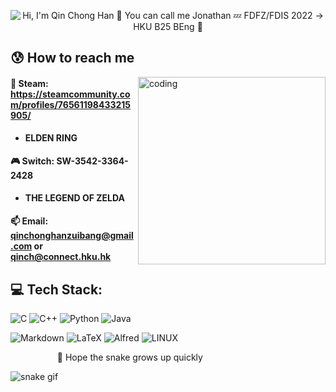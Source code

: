 <p align="center">
  <img src="https://github.com/qinchonghanzuibang/qinchonghanzuibang/raw/main/assets/hello.gif" alt="Hi, I'm Qin Chong Han 👋 You can call me Jonathan 💤 FDFZ/FDIS 2022 → HKU B25 BEng 🚀">
</p>
<!--

<h1 align="center">Hi, I'm Jonathan👋</h1>
<h3 align="center">FDFZ/FDIS 2022 → HKU B25 BEng</h3>
-->

## 😰 How to reach me
<img align="right" alt="coding" width="300" src="https://mir-s3-cdn-cf.behance.net/project_modules/max_1200/06f21a161921919.63cd7887d0a70.gif">

#### 🔞 Steam: **https://steamcommunity.com/profiles/76561198433215905/**
- **ELDEN RING**
#### 🎮 Switch: **SW-3542-3364-2428**

- **THE LEGEND OF ZELDA**
#### 📫 Email: **qinchonghanzuibang@gmail.com or qinch@connect.hku.hk**

## 💻 Tech Stack:
![C](https://img.shields.io/badge/c-%2300599C.svg?style=for-the-badge&logo=c&logoColor=white) ![C++](https://img.shields.io/badge/c++-%2300599C.svg?style=for-the-badge&logo=c%2B%2B&logoColor=white)  ![Python](https://img.shields.io/badge/python-3670A0?style=for-the-badge&logo=python&logoColor=ffdd54) ![Java](https://img.shields.io/badge/java-%23ED8B00.svg?style=for-the-badge&logo=java&logoColor=white)

![Markdown](https://img.shields.io/badge/markdown-%23000000.svg?style=for-the-badge&logo=markdown&logoColor=white) ![LaTeX](https://img.shields.io/badge/latex-%23008080.svg?style=for-the-badge&logo=latex&logoColor=white) ![Alfred](https://img.shields.io/badge/alfred-%235C1F87.svg?style=for-the-badge&logo=alfred) ![LINUX](https://img.shields.io/badge/Linux-FCC624?style=for-the-badge&logo=linux&logoColor=black)

&nbsp;&nbsp;&nbsp;&nbsp;&nbsp;&nbsp;&nbsp;&nbsp;&nbsp;&nbsp;&nbsp;&nbsp;&nbsp;&nbsp;&nbsp;&nbsp;&nbsp;&nbsp;&nbsp;🐍 Hope the snake grows up quickly

![snake gif](https://github.com/qinchonghanzuibang/qinchonghanzuibang/blob/output/github-contribution-grid-snake.gif)

